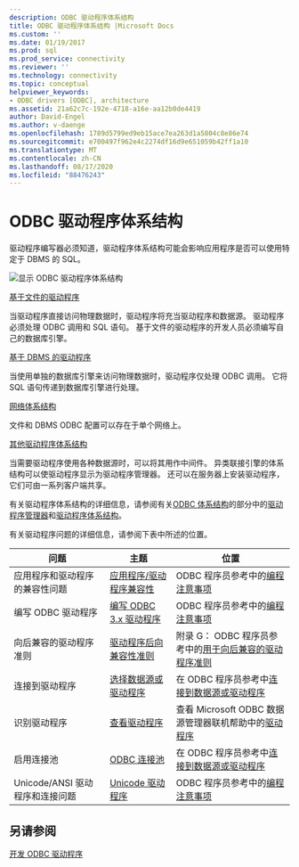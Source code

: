 ```yaml
---
description: ODBC 驱动程序体系结构
title: ODBC 驱动程序体系结构 |Microsoft Docs
ms.custom: ''
ms.date: 01/19/2017
ms.prod: sql
ms.prod_service: connectivity
ms.reviewer: ''
ms.technology: connectivity
ms.topic: conceptual
helpviewer_keywords:
- ODBC drivers [ODBC], architecture
ms.assetid: 21a62c7c-192e-4718-a16e-aa12b0de4419
author: David-Engel
ms.author: v-daenge
ms.openlocfilehash: 1789d5799ed9eb15ace7ea263d1a5804c8e86e74
ms.sourcegitcommit: e700497f962e4c2274df16d9e651059b42ff1a10
ms.translationtype: MT
ms.contentlocale: zh-CN
ms.lasthandoff: 08/17/2020
ms.locfileid: "88476243"
---
```

# <a name="odbc-driver-architecture"></a>ODBC 驱动程序体系结构
驱动程序编写器必须知道，驱动程序体系结构可能会影响应用程序是否可以使用特定于 DBMS 的 SQL。  
  
 ![显示 ODBC 驱动程序体系结构](../../../odbc/reference/develop-driver/media/odbcdriverovruarch.gif "ODBCDriverOvruArch")  
  
 [基于文件的驱动程序](../../../odbc/reference/file-based-drivers.md)  
  
 当驱动程序直接访问物理数据时，驱动程序将充当驱动程序和数据源。 驱动程序必须处理 ODBC 调用和 SQL 语句。 基于文件的驱动程序的开发人员必须编写自己的数据库引擎。  
  
 [基于 DBMS 的驱动程序](../../../odbc/reference/dbms-based-drivers.md)  
  
 当使用单独的数据库引擎来访问物理数据时，驱动程序仅处理 ODBC 调用。 它将 SQL 语句传递到数据库引擎进行处理。  
  
 [网络体系结构](../../../odbc/reference/network-example.md)  
  
 文件和 DBMS ODBC 配置可以存在于单个网络上。  
  
 [其他驱动程序体系结构](../../../odbc/reference/other-driver-architectures.md)  
  
 当需要驱动程序使用各种数据源时，可以将其用作中间件。 异类联接引擎的体系结构可以使驱动程序显示为驱动程序管理器。 还可以在服务器上安装驱动程序，它们可由一系列客户端共享。  
  
 有关驱动程序体系结构的详细信息，请参阅有关[ODBC 体系结构](../../../odbc/reference/odbc-architecture.md)的部分中的[驱动程序管理器](../../../odbc/reference/the-driver-manager.md)和[驱动程序体系结构](../../../odbc/reference/driver-architecture.md)。  
  
 有关驱动程序问题的详细信息，请参阅下表中所述的位置。  
  
|问题|主题|位置|  
|-----------|-----------|--------------|  
|应用程序和驱动程序的兼容性问题|[应用程序/驱动程序兼容性](../../../odbc/reference/develop-app/application-and-driver-compatibility.md)|ODBC 程序员参考中的[编程注意事项](../../../odbc/reference/develop-app/programming-considerations.md)|  
|编写 ODBC 驱动程序|[编写 ODBC 3.x 驱动程序](../../../odbc/reference/develop-app/writing-odbc-3-x-drivers.md)|ODBC 程序员参考中的[编程注意事项](../../../odbc/reference/develop-app/programming-considerations.md)|  
|向后兼容的驱动程序准则|[驱动程序后向兼容性准则](../../../odbc/reference/appendixes/appendix-g-driver-guidelines-for-backward-compatibility.md)|附录 G： ODBC 程序员参考中的[用于向后兼容的驱动程序准则](../../../odbc/reference/appendixes/appendix-g-driver-guidelines-for-backward-compatibility.md)|  
|连接到驱动程序|[选择数据源或驱动程序](../../../odbc/reference/develop-app/choosing-a-data-source-or-driver.md)|在 ODBC 程序员参考中[连接到数据源或驱动程序](../../../odbc/reference/develop-app/connecting-to-a-data-source-or-driver.md)|  
|识别驱动程序|[查看驱动程序](../../../odbc/admin/viewing-drivers.md)|查看 Microsoft ODBC 数据源管理器联机帮助中的[驱动程序](../../../odbc/admin/viewing-drivers.md)|  
|启用连接池|[ODBC 连接池](../../../odbc/reference/develop-app/driver-manager-connection-pooling.md)|在 ODBC 程序员参考中[连接到数据源或驱动程序](../../../odbc/reference/develop-app/connecting-to-a-data-source-or-driver.md)|  
|Unicode/ANSI 驱动程序和连接问题|[Unicode 驱动程序](../../../odbc/reference/develop-app/unicode-drivers.md)|ODBC 程序员参考中的[编程注意事项](../../../odbc/reference/develop-app/programming-considerations.md)|  
  
## <a name="see-also"></a>另请参阅  
 [开发 ODBC 驱动程序](../../../odbc/reference/develop-driver/developing-an-odbc-driver.md)
